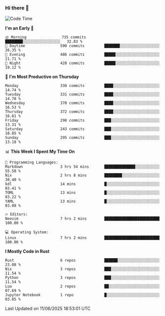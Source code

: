 ### Hi there 👋
<!--START_SECTION:waka-->
![Code Time](http://img.shields.io/badge/Code%20Time-626%20hrs%202%20mins-blue)

**I'm an Early 🐤** 

```text
🌞 Morning                735 commits         ████████░░░░░░░░░░░░░░░░░   32.83 % 
🌆 Daytime                590 commits         ███████░░░░░░░░░░░░░░░░░░   26.35 % 
🌃 Evening                486 commits         █████░░░░░░░░░░░░░░░░░░░░   21.71 % 
🌙 Night                  428 commits         █████░░░░░░░░░░░░░░░░░░░░   19.12 % 
```
📅 **I'm Most Productive on Thursday** 

```text
Monday                   330 commits         ████░░░░░░░░░░░░░░░░░░░░░   14.74 % 
Tuesday                  331 commits         ████░░░░░░░░░░░░░░░░░░░░░   14.78 % 
Wednesday                370 commits         ████░░░░░░░░░░░░░░░░░░░░░   16.53 % 
Thursday                 372 commits         ████░░░░░░░░░░░░░░░░░░░░░   16.61 % 
Friday                   298 commits         ███░░░░░░░░░░░░░░░░░░░░░░   13.31 % 
Saturday                 243 commits         ███░░░░░░░░░░░░░░░░░░░░░░   10.85 % 
Sunday                   295 commits         ███░░░░░░░░░░░░░░░░░░░░░░   13.18 % 
```


📊 **This Week I Spent My Time On** 

```text
💬 Programming Languages: 
Markdown                 3 hrs 54 mins       ██████████████░░░░░░░░░░░   55.58 % 
Nix                      2 hrs 8 mins        ████████░░░░░░░░░░░░░░░░░   30.40 % 
kdl                      14 mins             █░░░░░░░░░░░░░░░░░░░░░░░░   03.41 % 
TOML                     13 mins             █░░░░░░░░░░░░░░░░░░░░░░░░   03.22 % 
YAML                     13 mins             █░░░░░░░░░░░░░░░░░░░░░░░░   03.08 % 

🔥 Editors: 
Neovim                   7 hrs 2 mins        █████████████████████████   100.00 % 

💻 Operating System: 
Linux                    7 hrs 2 mins        █████████████████████████   100.00 % 
```

**I Mostly Code in Rust** 

```text
Rust                     6 repos             ██████░░░░░░░░░░░░░░░░░░░   23.08 % 
Nix                      3 repos             ███░░░░░░░░░░░░░░░░░░░░░░   11.54 % 
Python                   3 repos             ███░░░░░░░░░░░░░░░░░░░░░░   11.54 % 
Lua                      2 repos             ██░░░░░░░░░░░░░░░░░░░░░░░   07.69 % 
Jupyter Notebook         1 repo              █░░░░░░░░░░░░░░░░░░░░░░░░   03.85 % 
```




 Last Updated on 11/06/2025 18:53:01 UTC
<!--END_SECTION:waka-->

<!--
**YoganshSharma/YoganshSharma** is a ✨ _special_ ✨ repository because its `README.md` (this file) appears on your GitHub profile.

Here are some ideas to get you started:

- 🔭 I’m currently working on ...
- 🌱 I’m currently learning ...
- 👯 I’m looking to collaborate on ...
- 🤔 I’m looking for help with ...
- 💬 Ask me about ...
- 📫 How to reach me: ...
- 😄 Pronouns: ...
- ⚡ Fun fact: ...
-->
